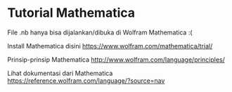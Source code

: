 # Tutorial Mathematica

File .nb hanya bisa dijalankan/dibuka di Wolfram Mathematica :(


Install Mathematica disini 
https://www.wolfram.com/mathematica/trial/

Prinsip-prinsip Mathematica
http://www.wolfram.com/language/principles/

Lihat dokumentasi dari Mathematica
https://reference.wolfram.com/language/?source=nav
